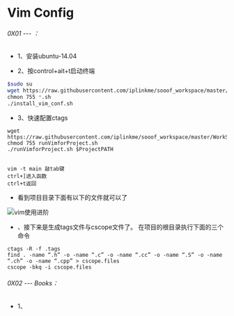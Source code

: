 # Vim Config

###### 0X01 --- ：

* 1、安装ubuntu-14.04

* 2、按control+ait+t启动终端

```bash
$sudo su
wget https://raw.githubusercontent.com/iplinkme/sooof_workspace/master/WorkSH/UbuntuConf/install_vim_conf.sh
chmon 755 *.sh
./install_vim_conf.sh

```

* 3、快速配置ctags
```
wget https://raw.githubusercontent.com/iplinkme/sooof_workspace/master/WorkSH/UbuntuConf/runVimforProject.sh
chmod 755 runVimforProject.sh
./runVimforProject.sh $ProjectPATH


vim -t main 敲tab键
ctrl+]进入函数
ctrl+t返回
```

* 看到项目目录下面有以下的文件就可以了

![vim使用进阶](https://s3.amazonaws.com/rfagora/sooof/software/development/tools/VIM/VimPictures/ctagscscope.png)


* 、接下来是生成tags文件与cscope文件了。
在项目的根目录执行下面的三个命令

```等待测试
ctags -R -f .tags
find . -name “.h” -o -name “.c” -o -name “.cc” -o -name “.S” -o -name “.ch” -o -name “.cpp” > cscope.files
cscope -bkq -i cscope.files
```


###### 0X02 --- Books：

* 1、
